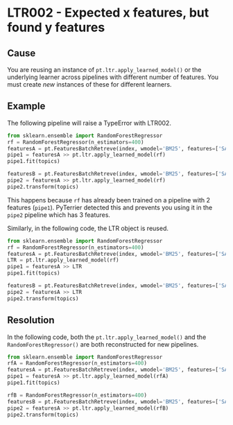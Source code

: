# LTR002 - Expected x features, but found y features

## Cause

You are reusing an instance of `pt.ltr.apply_learned_model()` or the underlying learner across pipelines with different number of features. You must create *new* instances of these for different learners.

## Example

The following pipeline will raise a TypeError with LTR002.

```python
from sklearn.ensemble import RandomForestRegressor
rf = RandomForestRegressor(n_estimators=400)
featuresA = pt.FeaturesBatchRetreve(index, wmodel='BM25', features=['SAMPLE', 'PL2'])
pipe1 = featuresA >> pt.ltr.apply_learned_model(rf)
pipe1.fit(topics)

featuresB = pt.FeaturesBatchRetreve(index, wmodel='BM25', features=['SAMPLE', 'PL2', 'DPH'])
pipe2 = featuresA >> pt.ltr.apply_learned_model(rf)
pipe2.transform(topics)
```

This happens because `rf` has already been trained on a pipeline with 2 features (`pipe1`). PyTerrier
detected this and prevents you using it in the `pipe2` pipeline which has 3 features.

Similarly, in the following code, the LTR object is reused.

```python
from sklearn.ensemble import RandomForestRegressor
rf = RandomForestRegressor(n_estimators=400)
featuresA = pt.FeaturesBatchRetreve(index, wmodel='BM25', features=['SAMPLE', 'PL2'])
LTR = pt.ltr.apply_learned_model(rf)
pipe1 = featuresA >> LTR
pipe1.fit(topics)

featuresB = pt.FeaturesBatchRetreve(index, wmodel='BM25', features=['SAMPLE', 'PL2', 'DPH'])
pipe2 = featuresA >> LTR
pipe2.transform(topics)
```

## Resolution

In the following code, both the `pt.ltr.apply_learned_model()` and the `RandomForestRegressor()`
are both reconstructed for new pipelines.

```python
from sklearn.ensemble import RandomForestRegressor
rfA = RandomForestRegressor(n_estimators=400)
featuresA = pt.FeaturesBatchRetreve(index, wmodel='BM25', features=['SAMPLE', 'PL2'])
pipe1 = featuresA >> pt.ltr.apply_learned_model(rfA)
pipe1.fit(topics)

rfB = RandomForestRegressor(n_estimators=400)
featuresB = pt.FeaturesBatchRetreve(index, wmodel='BM25', features=['SAMPLE', 'PL2', 'DPH'])
pipe2 = featuresA >> pt.ltr.apply_learned_model(rfB)
pipe2.transform(topics)
```
